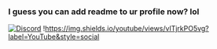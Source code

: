 ### I guess you can add readme to ur profile now? lol

[![Discord](https://img.shields.io/discord/574515541407039511?color=informational&label=discord)](https://discord.gg/9rMhGaF)
!https://img.shields.io/youtube/views/vlTjrkPO5vg?label=YouTube&style=social

<!--
**jaylac2000/jaylac2000** is a ✨ _special_ ✨ repository because its `README.md` (this file) appears on your GitHub profile.

Here are some ideas to get you started:

- 🔭 I’m currently working on ...
- 🌱 I’m currently learning ...
- 👯 I’m looking to collaborate on ...
- 🤔 I’m looking for help with ...
- 💬 Ask me about ...
- 📫 How to reach me: ...
- 😄 Pronouns: ...
- ⚡ Fun fact: ...
-->
